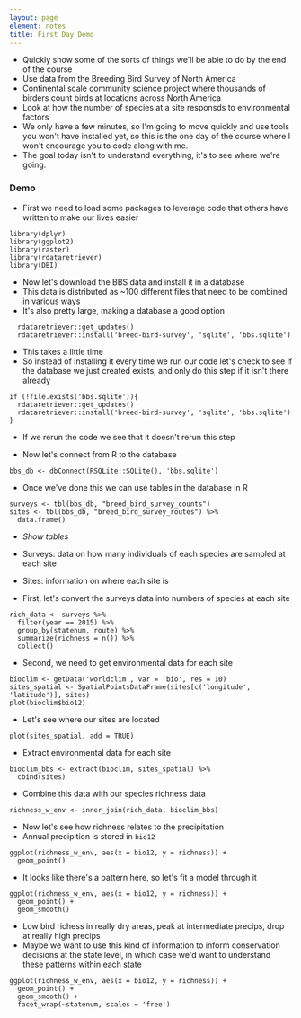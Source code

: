```yaml
---
layout: page
element: notes
title: First Day Demo
---
```


* Quickly show some of the sorts of things we'll be able to do by the end of the
  course
* Use data from the Breeding Bird Survey of North America
* Continental scale community science project where thousands of birders count
  birds at locations across North America
* Look at how the number of species at a site responsds to environmental factors
* We only have a few minutes, so I'm going to move quickly and use tools you
  won't have installed yet, so this is the one day of the course where I won't
  encourage you to code along with me.
* The goal today isn't to understand everything, it's to see where we're going.

### Demo

* First we need to load some packages to leverage code that others have written
  to make our lives easier

```
library(dplyr)
library(ggplot2)
library(raster)
library(rdataretriever)
library(DBI)
```

* Now let's download the BBS data and install it in a database
* This data is distributed as ~100 different files that need to be combined in
  various ways
* It's also pretty large, making a database a good option 

```
  rdataretriever::get_updates()
  rdataretriever::install('breed-bird-survey', 'sqlite', 'bbs.sqlite')
```

* This takes a little time
* So instead of installing it every time we run our code let's check to see if
  the database we just created exists, and only do this step if it isn't there
  already

```
if (!file.exists('bbs.sqlite')){
  rdataretriever::get_updates()
  rdataretriever::install('breed-bird-survey', 'sqlite', 'bbs.sqlite')
}
```

* If we rerun the code we see that it doesn't rerun this step

* Now let's connect from R to the database

```
bbs_db <- dbConnect(RSQLite::SQLite(), 'bbs.sqlite')
```

* Once we've done this we can use tables in the database in R

```
surveys <- tbl(bbs_db, "breed_bird_survey_counts")
sites <- tbl(bbs_db, "breed_bird_survey_routes") %>%
  data.frame()
```

* *Show tables*
* Surveys: data on how many individuals of each species are sampled at each site
* Sites: information on where each site is

* First, let's convert the surveys data into numbers of species at each site

```
rich_data <- surveys %>%
  filter(year == 2015) %>%
  group_by(statenum, route) %>%
  summarize(richness = n()) %>%
  collect()
```

* Second, we need to get environmental data for each site

```
bioclim <- getData('worldclim', var = 'bio', res = 10)
sites_spatial <- SpatialPointsDataFrame(sites[c('longitude', 'latitude')], sites)
plot(bioclim$bio12)
```

* Let's see where our sites are located

```
plot(sites_spatial, add = TRUE)
```

* Extract environmental data for each site

```
bioclim_bbs <- extract(bioclim, sites_spatial) %>%
  cbind(sites)
```

* Combine this data with our species richness data

```
richness_w_env <- inner_join(rich_data, bioclim_bbs)
```

* Now let's see how richness relates to the precipitation
* Annual precipition is stored in `bio12`

```
ggplot(richness_w_env, aes(x = bio12, y = richness)) +
  geom_point()
```

* It looks like there's a pattern here, so let's fit a model through it

```
ggplot(richness_w_env, aes(x = bio12, y = richness)) +
  geom_point() +
  geom_smooth()
```

* Low bird richess in really dry areas, peak at intermediate precips, drop at
  really high precips
* Maybe we want to use this kind of information to inform conservation decisions at the state level, in which case we'd want to understand these patterns within each state

```
ggplot(richness_w_env, aes(x = bio12, y = richness)) +
  geom_point() +
  geom_smooth() +
  facet_wrap(~statenum, scales = 'free')
```